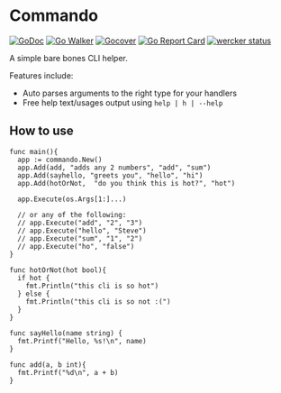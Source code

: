 # Commando

[![GoDoc](http://img.shields.io/badge/go-documentation-blue.svg?style=flat-square)](http://godoc.org/github.com/adamveld12/commando)
[![Go Walker](http://gowalker.org/api/v1/badge)](https://gowalker.org/github.com/adamveld12/commando)
[![Gocover](http://gocover.io/_badge/github.com/adamveld12/commando)](http://gocover.io/github.com/adamveld12/commando)
[![Go Report Card](https://goreportcard.com/badge/github.com/adamveld12/commando)](https://goreportcard.com/report/github.com/adamveld12/commando)
[![wercker status](https://app.wercker.com/status/8fb474f2adee226f89217e8d669464b9/m "wercker status")](https://app.wercker.com/project/bykey/8fb474f2adee226f89217e8d669464b9)

A simple bare bones CLI helper.

Features include:

- Auto parses arguments to the right type for your handlers
- Free help text/usages output using `help | h | --help`

## How to use

```
func main(){
  app := commando.New()
  app.Add(add, "adds any 2 numbers", "add", "sum")
  app.Add(sayhello, "greets you", "hello", "hi")
  app.Add(hotOrNot,  "do you think this is hot?", "hot")

  app.Execute(os.Args[1:]...)

  // or any of the following:
  // app.Execute("add", "2", "3")
  // app.Execute("hello", "Steve")
  // app.Execute("sum", "1", "2")
  // app.Execute("ho", "false")
}

func hotOrNot(hot bool){
  if hot {
    fmt.Println("this cli is so hot")
  } else {
    fmt.Println("this cli is so not :(")
  }
}

func sayHello(name string) {
  fmt.Printf("Hello, %s!\n", name)
}

func add(a, b int){
  fmt.Printf("%d\n", a + b)
}
```
